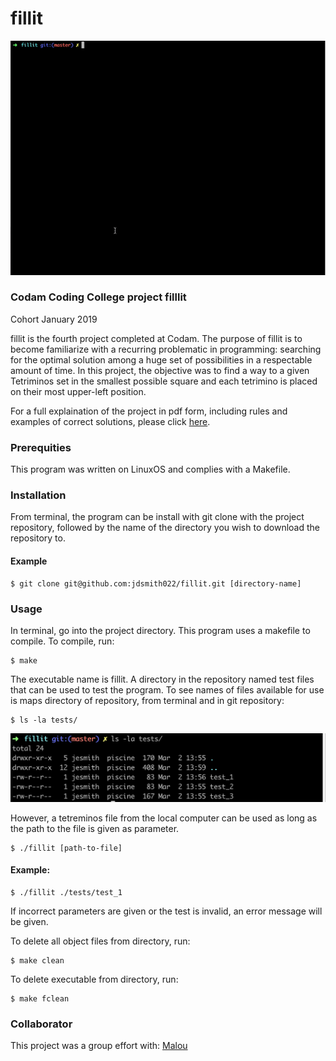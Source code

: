 # fillit

![gif](https://github.com/jdsmith022/fillit/blob/master/pictures/gif.gif)

### Codam Coding College project filllit
Cohort January 2019

fillit is the fourth project completed at Codam. The purpose of fillit is to become familiarize  with a recurring problematic in programming: searching for the optimal solution among a huge set of possibilities in a respectable amount of time. In this project, the objective was to find a way to a given Tetriminos set in the smallest possible square and each tetrimino is placed on their most upper-left position.

For a full explaination of the project in pdf form, including rules and examples of correct solutions, please click [here](https://github.com/jdsmith022/fillit/blob/master/fillit.en.pdf).

### Prerequities
This program was written on LinuxOS and complies with a Makefile.

### Installation

From terminal, the program can be install with git clone with the project repository, followed by the name of the directory you wish to download the repository to.

#### Example 
```
$ git clone git@github.com:jdsmith022/fillit.git [directory-name]
```
### Usage

In terminal, go into the project directory. This program uses a makefile to compile. To compile, run:
```
$ make
```

The executable name is fillit. A directory in the repository named test files that can be used to test the program. To see names of files available for use is maps directory of repository, from terminal and in git repository:
```
$ ls -la tests/
```
![ls-la display](https://github.com/jdsmith022/fillit/blob/master/pictures/ls-la.png)

However, a tetreminos file from the local computer can be used as long as the path to the file is given as parameter.
```
$ ./fillit [path-to-file]
```

#### Example:
```
$ ./fillit ./tests/test_1
```

If incorrect parameters are given or the test is invalid, an error message will be given.

To delete all object files from directory, run:
```
$ make clean
```
To delete executable from directory, run:
```
$ make fclean
```

### Collaborator
This project was a group effort with:
[Malou](https://github.com/mminkjan)
